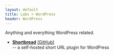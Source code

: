 ```yaml
---
layout: default
title: Labs > WordPress
header: WordPress
---
```


Anything and everything WordPress related.

* **[Shortbread](/wordpress/shortbread/)** [<span>(GitHub)</span>](https://github.com/andrewhayward/shortbread "GitHub")  
  -- a self-hosted short URL plugin for WordPress


